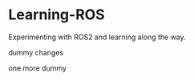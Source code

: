 # Learning-ROS
Experimenting with ROS2 and learning along the way. 


dummy changes

one more dummy
